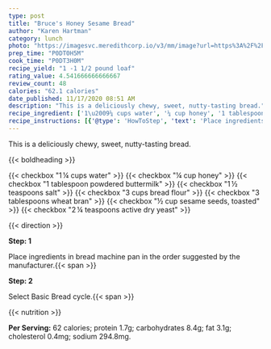 ```yaml
---
type: post
title: "Bruce's Honey Sesame Bread"
author: "Karen Hartman"
category: lunch
photo: "https://imagesvc.meredithcorp.io/v3/mm/image?url=https%3A%2F%2Fimages.media-allrecipes.com%2Fuserphotos%2F995291.jpg"
prep_time: "P0DT0H5M"
cook_time: "P0DT3H0M"
recipe_yield: "1 -1 1/2 pound loaf"
rating_value: 4.541666666666667
review_count: 48
calories: "62.1 calories"
date_published: 11/17/2020 08:51 AM
description: "This is a deliciously chewy, sweet, nutty-tasting bread."
recipe_ingredient: ['1\u2009¼ cups water', '¼ cup honey', '1 tablespoon powdered buttermilk', '1\u2009½ teaspoons salt', '3 cups bread flour', '3 tablespoons wheat bran', '½ cup sesame seeds, toasted', '2\u2009¼ teaspoons active dry yeast']
recipe_instructions: [{'@type': 'HowToStep', 'text': 'Place ingredients in bread machine pan in the order suggested by the manufacturer.\n'}, {'@type': 'HowToStep', 'text': 'Select Basic Bread cycle.\n'}]
---
```


This is a deliciously chewy, sweet, nutty-tasting bread. 

{{< boldheading >}}

{{< checkbox "1 ¼ cups water" >}}
{{< checkbox "¼ cup honey" >}}
{{< checkbox "1 tablespoon powdered buttermilk" >}}
{{< checkbox "1 ½ teaspoons salt" >}}
{{< checkbox "3 cups bread flour" >}}
{{< checkbox "3 tablespoons wheat bran" >}}
{{< checkbox "½ cup sesame seeds, toasted" >}}
{{< checkbox "2 ¼ teaspoons active dry yeast" >}}


{{< direction >}}

**Step: 1**

Place ingredients in bread machine pan in the order suggested by the manufacturer.{{< span >}}

**Step: 2**

Select Basic Bread cycle.{{< span >}}

{{< nutrition >}}

**Per Serving:** 62 calories; protein 1.7g; carbohydrates 8.4g; fat 3.1g; cholesterol 0.4mg; sodium 294.8mg.